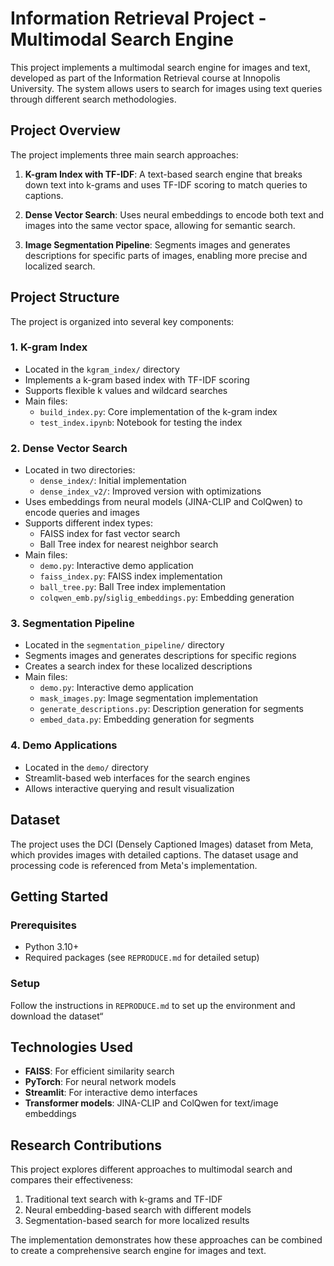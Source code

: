 # Information Retrieval Project - Multimodal Search Engine

This project implements a multimodal search engine for images and text, developed as part of the Information Retrieval course at Innopolis University. The system allows users to search for images using text queries through different search methodologies.

## Project Overview

The project implements three main search approaches:

1. **K-gram Index with TF-IDF**: A text-based search engine that breaks down text into k-grams and uses TF-IDF scoring to match queries to captions.

2. **Dense Vector Search**: Uses neural embeddings to encode both text and images into the same vector space, allowing for semantic search.

3. **Image Segmentation Pipeline**: Segments images and generates descriptions for specific parts of images, enabling more precise and localized search.

## Project Structure

The project is organized into several key components:

### 1. K-gram Index
- Located in the `kgram_index/` directory
- Implements a k-gram based index with TF-IDF scoring
- Supports flexible k values and wildcard searches
- Main files:
  - `build_index.py`: Core implementation of the k-gram index
  - `test_index.ipynb`: Notebook for testing the index

### 2. Dense Vector Search
- Located in two directories:
  - `dense_index/`: Initial implementation
  - `dense_index_v2/`: Improved version with optimizations
- Uses embeddings from neural models (JINA-CLIP and ColQwen) to encode queries and images
- Supports different index types:
  - FAISS index for fast vector search
  - Ball Tree index for nearest neighbor search
- Main files:
  - `demo.py`: Interactive demo application
  - `faiss_index.py`: FAISS index implementation
  - `ball_tree.py`: Ball Tree index implementation
  - `colqwen_emb.py`/`siglig_embeddings.py`: Embedding generation

### 3. Segmentation Pipeline
- Located in the `segmentation_pipeline/` directory
- Segments images and generates descriptions for specific regions
- Creates a search index for these localized descriptions
- Main files:
  - `demo.py`: Interactive demo application
  - `mask_images.py`: Image segmentation implementation
  - `generate_descriptions.py`: Description generation for segments
  - `embed_data.py`: Embedding generation for segments

### 4. Demo Applications
- Located in the `demo/` directory
- Streamlit-based web interfaces for the search engines
- Allows interactive querying and result visualization

## Dataset

The project uses the DCI (Densely Captioned Images) dataset from Meta, which provides images with detailed captions. The dataset usage and processing code is referenced from Meta's implementation.

## Getting Started

### Prerequisites
- Python 3.10+
- Required packages (see `REPRODUCE.md` for detailed setup)

### Setup
Follow the instructions in `REPRODUCE.md` to set up the environment and download the dataset“

## Technologies Used

- **FAISS**: For efficient similarity search
- **PyTorch**: For neural network models
- **Streamlit**: For interactive demo interfaces
- **Transformer models**: JINA-CLIP and ColQwen for text/image embeddings

## Research Contributions

This project explores different approaches to multimodal search and compares their effectiveness:

1. Traditional text search with k-grams and TF-IDF
2. Neural embedding-based search with different models
3. Segmentation-based search for more localized results

The implementation demonstrates how these approaches can be combined to create a comprehensive search engine for images and text.